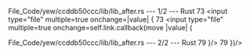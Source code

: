 File_Code/yew/ccddb50ccc/lib/lib_after.rs --- 1/2 --- Rust
73                     <input type="file" multiple=true onchange=|value| {                                                                                   73                     <input type="file" multiple=true onchange=self.link.callback(move |value| {

File_Code/yew/ccddb50ccc/lib/lib_after.rs --- 2/2 --- Rust
79                         }/>                                                                                                                               79                         })/>

